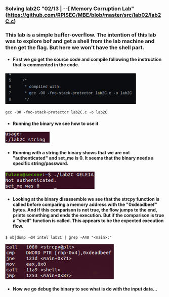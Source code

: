 ### Solving lab2C "02/13 | --[ Memory Corruption Lab" (https://github.com/RPISEC/MBE/blob/master/src/lab02/lab2C.c)

### This lab is a simple buffer-overflow. The intention of this lab was to explore bof and get a shell from the lab machine and then get the flag. But here we won't have the shell part.

* #### First we go get the source code and compile following the instruction that is commented in the code.

![comp](https://github.com/geleiaa/lowlevel_things/blob/main/imgs/compilelab2ccode.png)

```
gcc -O0 -fno-stack-protector lab2C.c -o lab2C
```

* #### Running the binary we see how to use it

![usg](https://github.com/geleiaa/lowlevel_things/blob/main/imgs/binusage.png)


* #### Running with a string the binary shows that we are not "authenticated" and set_me is 0. It seems that the binary needs a specific string/password.

![auth](https://github.com/geleiaa/lowlevel_things/blob/main/imgs/notauth.png)


* #### Looking at the binary disassemble we see that the strcpy function is called before comparing a memory address with the "0xdeadbeef" bytes. And if this comparison is not true, the flow jumps to the end, prints something and ends the execution. But if the comparison is true a "shell" function is called. This appears to be the expected execution flow.

```
$ objdump -dM intel lab2C | grep -A40 "<main>:"
```

![disas](https://github.com/geleiaa/lowlevel_things/blob/main/imgs/jmp.png)


* #### Now we go debug the binary to see what is do with the input data...


